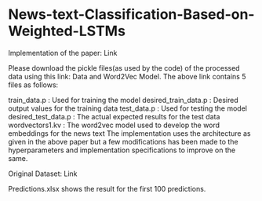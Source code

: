 # News-text-Classification-Based-on-Weighted-LSTMs

Implementation of the paper: Link

Please download the pickle files(as used by the code) of the processed data using this link: Data and Word2Vec Model. The above link contains 5 files as follows:

train_data.p : Used for training the model
desired_train_data.p : Desired output values for the training data
test_data.p : Used for testing the model
desired_test_data.p : The actual expected results for the test data
wordvectors1.kv : The word2vec model used to develop the word embeddings for the news text
The implementation uses the architecture as given in the above paper but a few modifications has been made to the hyperparameters and implementation specifications to improve on the same.

Original Dataset: Link

Predictions.xlsx shows the result for the first 100 predictions.
